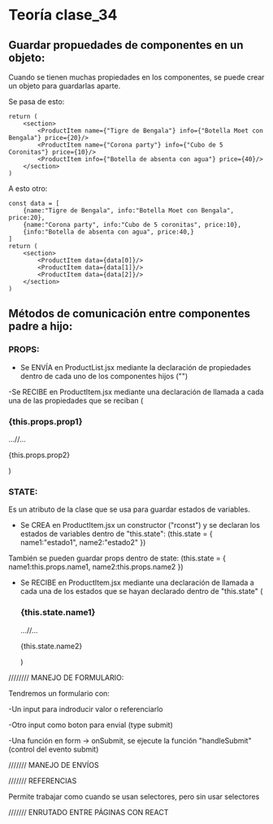 # Teoría clase_34

## Guardar propuedades de componentes en un objeto:

Cuando se tienen muchas propiedades en los componentes, se puede crear un objeto para guardarlas aparte.

Se pasa de esto:
```
return (
    <section>
        <ProductItem name={"Tigre de Bengala"} info={"Botella Moet con Bengala"} price={20}/>
        <ProductItem name={"Corona party"} info={"Cubo de 5 Coronitas"} price={10}/>
        <ProductItem info={"Botella de absenta con agua"} price={40}/>
    </section>
)
```

A esto otro:
```
const data = [
    {name:"Tigre de Bengala", info:"Botella Moet con Bengala", price:20},
    {name:"Corona party", info:"Cubo de 5 coronitas", price:10},
    {info:"Botella de absenta con agua", price:40,}
]
return (
    <section>
        <ProductItem data={data[0]}/>
        <ProductItem data={data[1]}/>
        <ProductItem data={data[2]}/>
    </section>
)
```


## Métodos de comunicación entre componentes padre a hijo:

### PROPS:

- Se ENVÍA en ProductList.jsx mediante la declaración de propiedades dentro de cada uno de los componentes hijos ("<ProductItem prop1={dato1} prop2={dato2} />")

-Se RECIBE en ProductItem.jsx mediante una declaración de llamada a cada una de las propiedades que se reciban (<h3>{this.props.prop1}</h3>...//... <p>{this.props.prop2}</p>)


### STATE:

Es un atributo de la clase que se usa para guardar estados de variables.

- Se CREA en ProductItem.jsx un constructor ("rconst") y se declaran los estados de variables dentro de "this.state":
(this.state = { name1:"estado1", name2:"estado2" })

También se pueden guardar props dentro de state:
(this.state = { name1:this.props.name1, name2:this.props.name2 })


- Se RECIBE en ProductItem.jsx mediante una declaración de llamada a cada una de los estados que se hayan declarado dentro de "this.state" (<h3>{this.state.name1}</h3>...//... <p>{this.state.name2}</p>)




//////// MANEJO DE FORMULARIO:

Tendremos un formulario con:

-Un input para indroducir valor o referenciarlo

-Otro input como boton para envial (type submit)

-Una función en form -> onSubmit, se ejecute la función "handleSubmit" (control del evento submit)





/////// MANEJO DE ENVÍOS

/////// REFERENCIAS

Permite trabajar como cuando se usan selectores, pero sin usar selectores


/////// ENRUTADO ENTRE PÁGINAS CON REACT